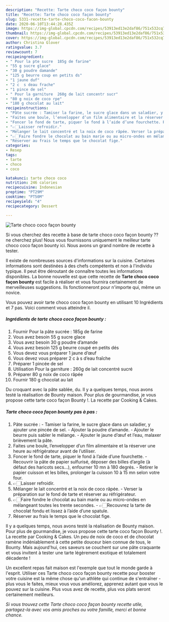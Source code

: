 ```yaml
---
description: "Recette: Tarte choco coco façon bounty"
title: "Recette: Tarte choco coco façon bounty"
slug: 5331-recette-tarte-choco-coco-facon-bounty
date: 2020-06-10T13:44:28.435Z
image: https://img-global.cpcdn.com/recipes/53913ed13e2daf86/751x532cq70/tarte-choco-coco-facon-bounty-photo-principale-de-la-recette.jpg
thumbnail: https://img-global.cpcdn.com/recipes/53913ed13e2daf86/751x532cq70/tarte-choco-coco-facon-bounty-photo-principale-de-la-recette.jpg
cover: https://img-global.cpcdn.com/recipes/53913ed13e2daf86/751x532cq70/tarte-choco-coco-facon-bounty-photo-principale-de-la-recette.jpg
author: Christina Glover
ratingvalue: 3.7
reviewcount: 7
recipeingredient:
- " Pour la pte sucre  185g de farine"
- "55 g sucre glace"
- "30 g poudre damande"
- "125 g beurre coup en petits ds"
- "1 jaune duf"
- "2 c  s deau frache"
- "1 pince de sel"
- " Pour la garniture  260g de lait concentr sucr"
- "80 g noix de coco rpe"
- "180 g chocolat au lait"
recipeinstructions:
- "Pâte sucrée : Tamiser la farine, le sucre glace dans un saladier, y ajouter une pincée de sel. Ajouter la poudre d’amande. Ajouter le beurre puis sabler le mélange. Ajouter le jaune d’œuf et l’eau, malaxer brièvement la pâte."
- "Faites une boule, l’envelopper d’un film alimentaire et la réserver une heure au réfrigérateur avant de l’utiliser."
- "Foncer le fond de tarte, piquer le fond à l’aide d’une fourchette. Recouvrir la pâte de papier sulfurisé, déposer des billes d’argile (à défaut des haricots secs...), enfourner 10 mn à 180 degrés. Retirer le papier cuisson et les billes, prolonger la cuisson 10 à 15 mn selon votre four."
- "👉🏻Laisser refroidir."
- "Mélanger le lait concentré et la noix de coco râpée. Verser la préparation sur le fond de tarte et réserver au réfrigérateur."
- "👉🏻Faire fondre le chocolat au bain marie ou au micro-ondes en mélangeant toutes les trente secondes. 👉🏻Recouvrez la tarte de chocolat fondu et lissez à l’aide d’une spatule."
- "Réserver au frais le temps que le chocolat fige."
categories:
- Resep
tags:
- tarte
- choco
- coco

katakunci: tarte choco coco 
nutrition: 246 calories
recipecuisine: Indonesian
preptime: "PT29M"
cooktime: "PT50M"
recipeyield: "4"
recipecategory: Dessert

---
```



![Tarte choco coco façon bounty](https://img-global.cpcdn.com/recipes/53913ed13e2daf86/751x532cq70/tarte-choco-coco-facon-bounty-photo-principale-de-la-recette.jpg)

Si vous cherchez des recette à base de tarte choco coco façon bounty ?? ne cherchez plus! Nous vous fournissons uniquement le meilleur tarte choco coco façon bounty ici. Nous avons un grand nombre de recette à tester.

Il existe de nombreuses sources d'informations sur la cuisine. Certaines informations sont destinées à des chefs compétents et non à l'individu typique. Il peut être déroutant de connaître toutes les informations disponibles. La bonne nouvelle est que cette recette de <strong> Tarte choco coco façon bounty </strong> est facile à réaliser et vous fournira certainement de merveilleuses suggestions. Ils fonctionneront pour n'importe qui, même un novice.

<!--inarticleads1-->

Vous pouvez avoir tarte choco coco façon bounty en utilisant 10 Ingrédients et 7 pas. Voici comment vous atteindre il.

##### Ingrédients de tarte choco coco façon bounty :

1. Fournir  Pour la pâte sucrée : 185g de farine
1. Vous avez besoin 55 g sucre glace
1. Vous avez besoin 30 g poudre d’amande
1. Vous avez besoin 125 g beurre coupé en petits dés
1. Vous devez vous préparer 1 jaune d’œuf
1. Vous devez vous préparer 2 c à s d’eau fraîche
1. Préparer 1 pincée de sel
1. Utilisation  Pour la garniture : 260g de lait concentré sucré
1. Préparer 80 g noix de coco râpée
1. Fournir 180 g chocolat au lait


Du croquant avec la pâte sablée, du. Il y a quelques temps, nous avons testé la réalisation de Bounty maison. Pour plus de gourmandise, je vous propose cette tarte coco façon Bounty !. La recette par Cooking &amp; Cakes. 

<!--inarticleads2-->

##### Tarte choco coco façon bounty pas à pas :

1. Pâte sucrée : - Tamiser la farine, le sucre glace dans un saladier, y ajouter une pincée de sel. - Ajouter la poudre d’amande. - Ajouter le beurre puis sabler le mélange. - Ajouter le jaune d’œuf et l’eau, malaxer brièvement la pâte.
1. Faites une boule, l’envelopper d’un film alimentaire et la réserver une heure au réfrigérateur avant de l’utiliser.
1. Foncer le fond de tarte, piquer le fond à l’aide d’une fourchette. - Recouvrir la pâte de papier sulfurisé, déposer des billes d’argile (à défaut des haricots secs...), enfourner 10 mn à 180 degrés. - Retirer le papier cuisson et les billes, prolonger la cuisson 10 à 15 mn selon votre four.
1. 👉🏻Laisser refroidir.
1. Mélanger le lait concentré et la noix de coco râpée. - Verser la préparation sur le fond de tarte et réserver au réfrigérateur.
1. 👉🏻Faire fondre le chocolat au bain marie ou au micro-ondes en mélangeant toutes les trente secondes. - 👉🏻Recouvrez la tarte de chocolat fondu et lissez à l’aide d’une spatule.
1. Réserver au frais le temps que le chocolat fige.


Il y a quelques temps, nous avons testé la réalisation de Bounty maison. Pour plus de gourmandise, je vous propose cette tarte coco façon Bounty !. La recette par Cooking &amp; Cakes. Un peu de noix de coco et de chocolat ramène indéniablement à cette petite douceur bien connue de tous, le Bounty. Mais aujourd&#39;hui, ces saveurs se couchent sur une pâte craquante et vous invitent à tester une tarte légèrement exotique et totalement décadente ! 

<!--inarticleads1-->

<p>
Un excellent repas fait maison est l'exemple que tout le monde garde à l'esprit. Utiliser ces Tarte choco coco façon bounty recette pour booster votre cuisine est la même chose qu'un athlète qui continue de s'entraîner - plus vous le faites, mieux vous vous améliorez, apprenez autant que vous le pouvez sur la cuisine. Plus vous avez de recette, plus vos plats seront certainement meilleurs.
</p>

<p>
<i>Si vous trouvez cette Tarte choco coco façon bounty recette utile, partagez-la avec vos amis proches ou votre famille, merci et bonne chance.</i>
</p>
